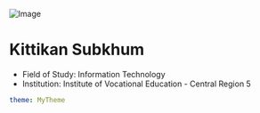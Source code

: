 
![Image](https://github.com/Mon5te2/Mon5te2.github.io/assets/135462462/30cf7b49-aae9-4b11-a0c2-bc605ff9c1bc)

# Kittikan Subkhum
+ Field of Study: Information Technology
+ Institution: Institute of Vocational Education - Central Region 5

<!-- Include the theme config -->
<!-- For YAML -->
```yaml
theme: MyTheme
